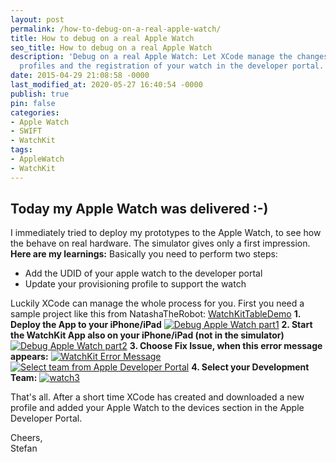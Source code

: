 ```yaml
---
layout: post
permalink: /how-to-debug-on-a-real-apple-watch/
title: How to debug on a real Apple Watch
seo_title: How to debug on a real Apple Watch
description: 'Debug on a real Apple Watch: Let XCode manage the changes on your provisioning
  profiles and the registration of your watch in the developer portal.'
date: 2015-04-29 21:08:58 -0000
last_modified_at: 2020-05-27 16:40:54 -0000
publish: true
pin: false
categories:
- Apple Watch
- SWIFT
- WatchKit
tags:
- AppleWatch
- WatchKit
---
```

## Today my Apple Watch was delivered :-)

I immediately tried to deploy my prototypes to the Apple Watch, to see how the behave on real hardware. The simulator gives only a first impression. **Here are my learnings:** Basically you need to perform two steps:

  * Add the UDID of your apple watch to the developer portal
  * Update your provisioning profile to support the watch



Luckily XCode can manage the whole process for you.  First you need a sample project like this from NatashaTheRobot: [WatchKitTableDemo](https://github.com/NatashaTheRobot/WatchKitTableDemo) **1\. Deploy the App to your iPhone/iPad** [![Debug Apple Watch part1](/assets/wp-content/uploads/2015/04/Screen-Shot-2015-04-29-at-22.53.24-1-300x177.jpg)](/assets/wp-content/uploads/2015/04/Screen-Shot-2015-04-29-at-22.53.24-1.jpg) **2\. Start the WatchKit App also on your iPhone/iPad (not in the simulator)** [![Debug Apple Watch part2](/assets/wp-content/uploads/2015/04/Screen-Shot-2015-04-29-at-22.55.14-1-300x119.jpg)](/assets/wp-content/uploads/2015/04/Screen-Shot-2015-04-29-at-22.55.14-1.jpg) **3\. Choose Fix Issue, when this error message appears:** [![WatchKit Error Message](/assets/wp-content/uploads/2015/04/watch1-1-300x137.jpg)](/assets/wp-content/uploads/2015/04/watch1-1.jpg) [![Select team from Apple Developer Portal](/assets/wp-content/uploads/2015/04/watch2-300x118.png)](/assets/wp-content/uploads/2015/04/watch2.png) **4\. Select your Development Team:** [![watch3](/assets/wp-content/uploads/2015/04/watch3-300x117.png)](/assets/wp-content/uploads/2015/04/watch3.png "XCode Watch Kit select team")

That's all. After a short time XCode has created and downloaded a new profile and added your Apple Watch to the devices section in the Apple Developer Portal.

Cheers,    
Stefan 
